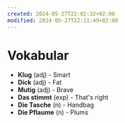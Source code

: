 ```yaml
---
created: 2024-05-27T22:02:32+02:00
modified: 2024-05-27T22:11:49+02:00
---
```


# Vokabular

- **Klug** (adj) - Smart
- **Dick** (adj) - Fat
- **Mutig** (adj) - Brave
- **Das stimmt** (exp) - That's right
- **Die Tasche** (n) - Handbag
- **Die Pflaume** (n) - Plums
